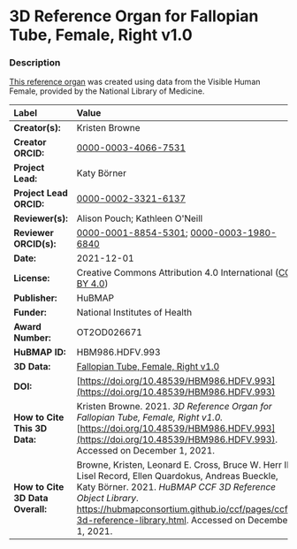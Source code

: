 # 3D Reference Organ for Fallopian Tube, Female, Right v1.0

### Description
[This reference organ](https://hubmapconsortium.github.io/ccf/pages/ccf-3d-reference-library.html) was created using data from the Visible Human Female, provided by the National Library of Medicine.

| Label | Value |
| :------------- |:-------------|
| **Creator(s):** | Kristen Browne |
| **Creator ORCID:** | [0000-0003-4066-7531](https://orcid.org/0000-0003-4066-7531) |
| **Project Lead:** | Katy B&ouml;rner |
| **Project Lead ORCID:** | [0000-0002-3321-6137](https://orcid.org/0000-0002-3321-6137) |
| **Reviewer(s):** | Alison Pouch; Kathleen O'Neill
| **Reviewer ORCID(s):** |[0000-0001-8854-5301](https://doi.org/10.5072/0000-0001-8854-5301); [0000-0003-1980-6840](https://doi.org/10.5072/0000-0003-1980-6840) |
| **Date:** | 2021-12-01 |
| **License:** | Creative Commons Attribution 4.0 International ([CC BY 4.0](https://creativecommons.org/licenses/by/4.0/)) |
| **Publisher:** | HuBMAP |
| **Funder:** | National Institutes of Health |
| **Award Number:** | OT2OD026671 |
| **HuBMAP ID:** | HBM986.HDFV.993 |
| **3D Data:** | [Fallopian Tube, Female, Right v1.0](https://hubmapconsortium.github.io/ccf-releases/v1.1/models/VH_F_Fallopian_Tube_R.glb) |
| **DOI:** | [https://doi.org/10.48539/HBM986.HDFV.993](https://doi.org/10.48539/HBM986.HDFV.993) |
| **How to Cite This 3D Data:** | Kristen Browne. 2021. *3D Reference Organ for Fallopian Tube, Female, Right v1.0.* [https://doi.org/10.48539/HBM986.HDFV.993](https://doi.org/10.48539/HBM986.HDFV.993). Accessed on December 1, 2021. |
| **How to Cite 3D Data Overall:** | Browne, Kristen, Leonard E. Cross, Bruce W. Herr II, Lisel Record, Ellen Quardokus, Andreas Bueckle, Katy B&ouml;rner. 2021. *HuBMAP CCF 3D Reference Object Library*. https://hubmapconsortium.github.io/ccf/pages/ccf-3d-reference-library.html. Accessed on December 1, 2021. |
